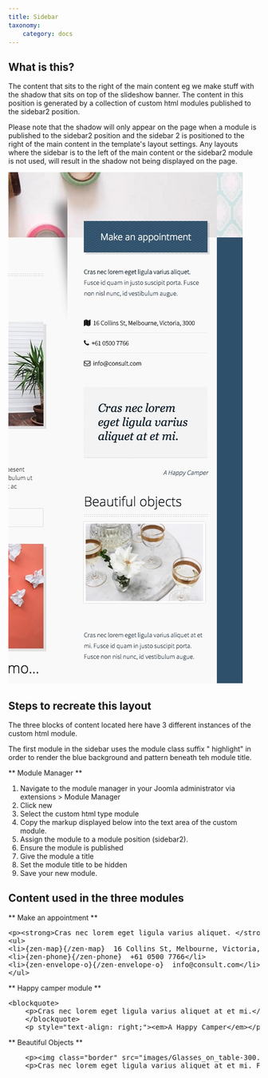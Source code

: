 ```yaml
---
title: Sidebar
taxonomy:
    category: docs
---
```


## What is this?
The content that sits to the right of the main content eg we make stuff with the shadow that sits on top of the slideshow banner. The content in this position is generated by a collection of custom html modules published to the sidebar2 position.

Please note that the shadow will only appear on the page when a module is published to the sidebar2 position and the sidebar 2 is positioned to the right of the main content in the template's layout settings. Any layouts where the sidebar is to the left of the main content or the sidebar2 module is not used, will result in the shadow not being displayed on the page.

![Sidebar](/images/sidebar/sidebar.jpg)


## Steps to recreate this layout

The three blocks of content located here have 3 different instances of the custom html module.

The first module in the sidebar uses the module class suffix " highlight" in order to render the blue background and pattern beneath teh module title.  

** Module Manager **
1. Navigate to the module manager in your Joomla administrator via extensions > Module Manager
2. Click new
3. Select the custom html type module
4. Copy the markup displayed below into the text area of the custom module.
5. Assign the module to a module position (sidebar2).
6. Ensure the module is published
7. Give the module a title
8. Set the module title to be hidden
9. Save your new module.

## Content used in the three modules

** Make an appointment **

<pre>&lt;p>&lt;strong>Cras nec lorem eget ligula varius aliquet. &lt;/strong>&lt;br />Fusce id quam in justo suscipit porta. Fusce non nisl nunc, id vestibulum augue.&lt;/p>
&lt;ul>
&lt;li>{zen-map}{/zen-map}  16 Collins St, Melbourne, Victoria, 3000&lt;/li>
&lt;li>{zen-phone}{/zen-phone}  +61 0500 7766&lt;/li>
&lt;li>{zen-envelope-o}{/zen-envelope-o}  info@consult.com&lt;/li>
&lt;/ul>
</pre>

** Happy camper module **

<pre>&lt;blockquote>
	&lt;p>Cras nec lorem eget ligula varius aliquet at et mi.&lt;/p>
	&lt;/blockquote>
	&lt;p style="text-align: right;">&lt;em>A Happy Camper&lt;/em>&lt;/p>
</pre>

** Beautiful Objects **

<pre>
	&lt;p>&lt;img class="border" src="images/Glasses_on_table-300.jpg" alt="" />&lt;/p>
	&lt;p>Cras nec lorem eget ligula varius aliquet at et mi. Fusce id quam in justo suscipit porta. Fusce non nisl nunc, id vestibulum augue.&lt;/p>
</pre>